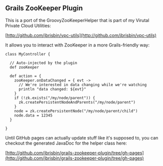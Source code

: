## Grails ZooKeeper Plugin

This is a port of the GroovyZooKeeperHelper that is part of my
Virutal Private Cloud Utilities:

[http://github.com/jbrisbin/vpc-utils](http://github.com/jbrisbin/vpc-utils)

It allows you to interact with ZooKeeper in a more Grails-friendly way:

<pre><code>class MyController {

  // Auto-injected by the plugin
  def zooKeeper

  def action = {
    zooKeeper.onDataChanged = { evt ->
      // We're interested in data changing while we're watching
      println "data changed: ${evt}"
    }
    if (!zk.exists("/my/node/parent")) {
      zk.createPersistentNodeAndParents("/my/node/parent")
    }
    node = zk.createPersistentNode("/my/node/parent/child")
    node.data = 12345
  }

}
</code></pre>

Until GitHub pages can actually update stuff like it's supposed to,
you can checkout the generated JavaDoc for the helper class here:

[http://github.com/jbrisbin/grails-zookeeper-plugin/tree/gh-pages](http://github.com/jbrisbin/grails-zookeeper-plugin/tree/gh-pages)